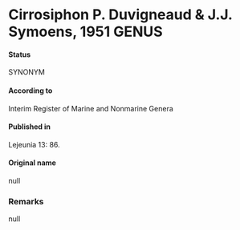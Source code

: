 # Cirrosiphon P. Duvigneaud & J.J. Symoens, 1951 GENUS

#### Status
SYNONYM

#### According to
Interim Register of Marine and Nonmarine Genera

#### Published in
Lejeunia 13: 86.

#### Original name
null

### Remarks
null